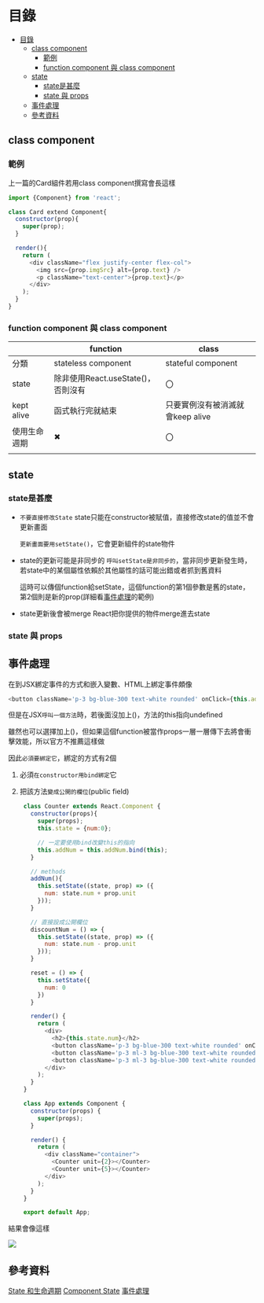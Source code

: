 # 目錄

- [目錄](#目錄)
  - [class component](#class-component)
    - [範例](#範例)
    - [function component 與 class component](#function-component-與-class-component)
  - [state](#state)
    - [state是甚麼](#state是甚麼)
    - [state 與 props](#state-與-props)
  - [事件處理](#事件處理)
  - [參考資料](#參考資料)

## class component

### 範例

上一篇的Card組件若用class component撰寫會長這樣

```js
import {Component} from 'react';

class Card extend Component{
  constructor(prop){
    super(prop);
  }

  render(){
    return (
      <div className="flex justify-center flex-col">
        <img src={prop.imgSrc} alt={prop.text} />
        <p className="text-center">{prop.text}</p>
      </div>
    );
  }
}
```

### function component 與 class component

|     | function | class |
| --- | -------- | ----- |
| 分類 |  stateless component   |  stateful component   |
|  state |  除非使用React.useState()，否則沒有  |  〇  |
| kept alive  |  函式執行完就結束   |   只要實例沒有被消滅就會keep alive    |
| 使用生命週期  |  ✖  |  〇  |
|   |     |       |

## state

### state是甚麼

- `不要直接修改State`
  state只能在constructor被賦值，直接修改state的值並不會更新畫面
  
  `更新畫面要用setState()`，它會更新組件的state物件

- state的更新可能是非同步的
  `呼叫setState是非同步的`，當非同步更新發生時，若state中的某個屬性依賴於其他屬性的話可能出錯或者抓到舊資料

  這時可以傳個function給setState，這個function的第1個參數是舊的state，第2個則是新的prop(詳細看[事件處理](#事件處理)的範例)

- state更新後會被merge
  React把你提供的物件merge進去state

### state 與 props

## 事件處理

在到JSX綁定事件的方式和嵌入變數、HTML上綁定事件頗像

```js
<button className='p-3 bg-blue-300 text-white rounded' onClick={this.addNum}>add</button>
```

但是在JSX`呼叫一個方法`時，若後面沒加上()，方法的this指向undefined

雖然也可以選擇加上()，但如果這個function被當作props一層一層傳下去將會衝擊效能，所以官方不推薦這樣做

因此`必須要綁定它`，綁定的方式有2個

1. 必須`在constructor用bind綁定`它
2. 把該方法`變成公開的欄位`(public field)

   ```js
    class Counter extends React.Component {
      constructor(props){
        super(props);
        this.state = {num:0};

        // 一定要使用bind改變this的指向
        this.addNum = this.addNum.bind(this);    
      }

      // methods
      addNum(){
        this.setState((state, prop) => ({
          num: state.num + prop.unit
        }));
      }

      // 直接設成公開欄位
      discountNum = () => {
        this.setState((state, prop) => ({
          num: state.num - prop.unit
        }));
      }

      reset = () => {
        this.setState({
          num: 0
        })
      }

      render() {
        return (
          <div>
            <h2>{this.state.num}</h2>
            <button className='p-3 bg-blue-300 text-white rounded' onClick={this.addNum}>add</button>
            <button className='p-3 ml-3 bg-blue-300 text-white rounded' onClick={this.discountNum}>discount</button>
            <button className='p-3 ml-3 bg-blue-300 text-white rounded' onClick={this.reset}>reset</button>
          </div>
        );
      }
    }

    class App extends Component {
      constructor(props) {
        super(props);
      }

      render() { 
        return (
          <div className="container">
            <Counter unit={2}></Counter>
            <Counter unit={5}></Counter>
          </div>      
        );
      }
    }

    export default App;
   ```

  結果會像這樣

  ![](https://static.coderbridge.com/img/tempura327/19e42e95b3cf4c24a2140bee1cfd0385.gif)

## 參考資料

[State 和生命週期](https://zh-hant.reactjs.org/docs/state-and-lifecycle.html)
[Component State](https://zh-hant.reactjs.org/docs/faq-state.html)
[事件處理](https://zh-hant.reactjs.org/docs/handling-events.html)